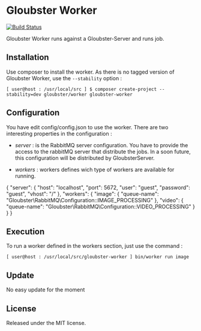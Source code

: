 # Gloubster Worker

[![Build Status](https://secure.travis-ci.org/Gloubster/Worker.png?branch=master)](http://travis-ci.org/Gloubster/Worker)

Gloubster Worker runs against a Gloubster-Server and runs job.

## Installation

Use composer to install the worker. As there is no tagged version of Gloubster
Worker, use the `--stability` option :

```
[ user@host : /usr/local/src ] $ composer create-project --stability=dev gloubster/worker gloubster-worker
```

## Configuration

You have edit config/config.json to use the worker.
There are two interesting properties in the configuration :

 - *server* : is the RabbitMQ server configuration. You have to provide the access
   to the rabbitMQ server that distribute the jobs. In a soon future, this
   configuration will be distributed by GloubsterServer.

 - *workers* : workers defines wich type of workers are available for running.

{
    "server": {
        "host": "localhost",
        "port": 5672,
        "user": "guest",
        "password": "guest",
        "vhost": "/"
    },
    "workers": {
        "image": {
            "queue-name": "Gloubster\\RabbitMQ\\Configuration::IMAGE_PROCESSING"
        },
        "video": {
            "queue-name": "Gloubster\\RabbitMQ\\Configuration::VIDEO_PROCESSING"
        }
    }
}

## Execution

To run a worker defined in the workers section, just use the command :

```
[ user@host : /usr/local/src/gloubster-worker ] bin/worker run image
```

## Update

No easy update for the moment

## License

Released under the MIT license.